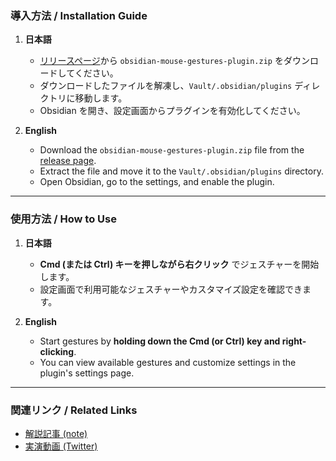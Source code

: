 ### **導入方法 / Installation Guide**

1. **日本語**  
   - [リリースページ](https://github.com/)から `obsidian-mouse-gestures-plugin.zip` をダウンロードしてください。  
   - ダウンロードしたファイルを解凍し、`Vault/.obsidian/plugins` ディレクトリに移動します。  
   - Obsidian を開き、設定画面からプラグインを有効化してください。  

2. **English**  
   - Download the `obsidian-mouse-gestures-plugin.zip` file from the [release page](https://github.com/).  
   - Extract the file and move it to the `Vault/.obsidian/plugins` directory.  
   - Open Obsidian, go to the settings, and enable the plugin.  

---

### **使用方法 / How to Use**

1. **日本語**  
   - **Cmd (または Ctrl) キーを押しながら右クリック** でジェスチャーを開始します。  
   - 設定画面で利用可能なジェスチャーやカスタマイズ設定を確認できます。  

2. **English**  
   - Start gestures by **holding down the Cmd (or Ctrl) key and right-clicking**.  
   - You can view available gestures and customize settings in the plugin's settings page.  

---

### **関連リンク / Related Links**

- [解説記事 (note)](https://note.com/mekann/n/na2bb44e8be56)  
- [実演動画 (Twitter)](https://x.com/Mekann2904/status/1880588630974181567)  
